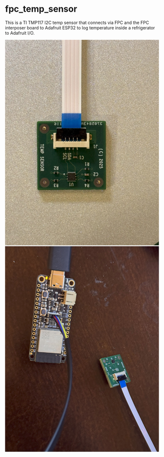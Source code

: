 # fpc_temp_sensor

This is a TI TMP117 I2C temp sensor that connects via FPC and the FPC interposer board to Adafruit ESP32 to log temperature inside a refrigerator to Adafruit I/O.

![Image of assembled board](/docs/fpc_temp_sensor.jpg)
![Image of Functional System](/docs/fpc_temp_sensor_hookedup.jpg)
